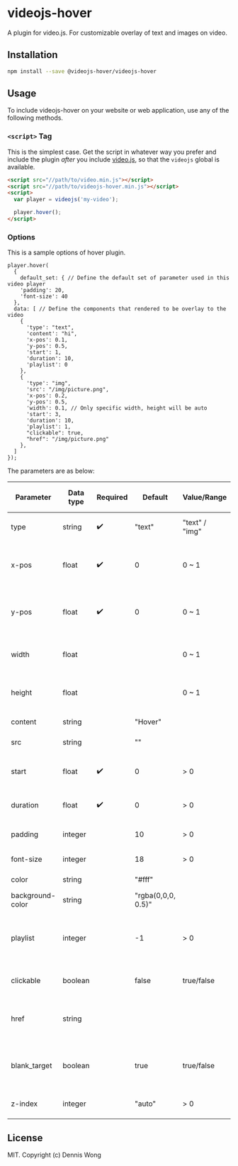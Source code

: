 # videojs-hover

A plugin for video.js. For customizable overlay of text and images on video.

## Installation

```sh
npm install --save @videojs-hover/videojs-hover
```

## Usage

To include videojs-hover on your website or web application, use any of the following methods.

### `<script>` Tag

This is the simplest case. Get the script in whatever way you prefer and include the plugin _after_ you include [video.js][videojs], so that the `videojs` global is available.

```html
<script src="//path/to/video.min.js"></script>
<script src="//path/to/videojs-hover.min.js"></script>
<script>
  var player = videojs('my-video');

  player.hover();
</script>
```

### Options

This is a sample options of hover plugin. 
```
player.hover(
  {
    default_set: { // Define the default set of parameter used in this video player
    'padding': 20,
    'font-size': 40
  },
  data: [ // Define the components that rendered to be overlay to the video
    {
      'type': "text",
      'content': "hi",
      'x-pos': 0.1,
      'y-pos': 0.5,
      'start': 1,
      'duration': 10,
      'playlist': 0
    },
    {
      'type': "img",
      'src': "/img/picture.png",
      'x-pos': 0.2,
      'y-pos': 0.5,
      'width': 0.1, // Only specific width, height will be auto
      'start': 3,
      'duration': 10,
      'playlist': 1,
      "clickable": true,
      "href": "/img/picture.png"
    },
  ]
});
```
The parameters are as below:

| Parameter | Data type | Required | Default | Value/Range | Use in Text component | Use in Image component | Usage |
| --- | --- | --- | --- | --- | --- | --- | --- |
| type | string | :heavy_check_mark: | "text" | "text" / "img" | :heavy_check_mark: | :heavy_check_mark: | For indicating type of component |
| x-pos | float | :heavy_check_mark: | 0 | 0 ~ 1 | :heavy_check_mark: | :heavy_check_mark: | For the x-coordinate in pixel from the left top corner of video player |
| y-pos | float | :heavy_check_mark: | 0 | 0 ~ 1 | :heavy_check_mark: | :heavy_check_mark: | For the y-coordinate in pixel from the left top corner of video player |
| width | float |  |  | 0 ~ 1 | | :heavy_check_mark: | For the width of image in pixel, if empty, it will be auto |
| height | float |  | | 0 ~ 1 | | :heavy_check_mark: | For the height of image in pixel, if empty, it will be auto |
| content | string |  | "Hover" |  | :heavy_check_mark: |  | For the content of text |
| src | string |  | "" |  |  | :heavy_check_mark: | For the source url of image |
| start | float | :heavy_check_mark: | 0 | > 0 | :heavy_check_mark: | :heavy_check_mark: | For the start time in second when the overlay show |
| duration | float | :heavy_check_mark: | 0 | > 0 | :heavy_check_mark: | :heavy_check_mark: | For the duration of the overlay show |
| padding | integer |  | 10 | > 0 |  | :heavy_check_mark: | For the padding of the component |
| font-size | integer |  | 18 | > 0 | :heavy_check_mark: |  | For the font size of text |
| color | string |  | "#fff" | | :heavy_check_mark: |  | For the text color |
| background-color | string |  | "rgba(0,0,0, 0.5)" | | :heavy_check_mark: | :heavy_check_mark: | For the color of the background |
| playlist | integer |  | -1 | > 0 | :heavy_check_mark: | :heavy_check_mark: | For the playlist index of the component corrensponding to, required videojs-playlist |
| clickable | boolean |  | false | true/false | :heavy_check_mark: | :heavy_check_mark: | To indicate the component is clickable |
| href | string |  |  |  | :heavy_check_mark: | :heavy_check_mark: | Required clickable to be true, the url of the clickable component |
| blank_target | boolean |  | true | true/false | :heavy_check_mark: | :heavy_check_mark: | To indicate if the clickable component will open a new tab or not |
| z-index | integer |  | "auto" | > 0 | :heavy_check_mark: | :heavy_check_mark: | For the z-index of the component |

## License

MIT. Copyright (c) Dennis Wong


[videojs]: http://videojs.com/
